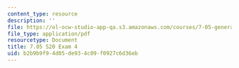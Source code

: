 ```yaml
---
content_type: resource
description: ''
file: https://ol-ocw-studio-app-qa.s3.amazonaws.com/courses/7-05-general-biochemistry-spring-2020/b2b9b9f94d05de934c09f0927c6d36eb_MIT7_05S20_Exam_4_2019.pdf
file_type: application/pdf
resourcetype: Document
title: 7.05 S20 Exam 4
uid: b2b9b9f9-4d05-de93-4c09-f0927c6d36eb
---
```

